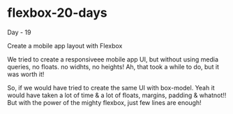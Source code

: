 # flexbox-20-days

Day - 19

Create a mobile app layout with Flexbox

We tried to create a responsiveee mobile app UI, but without using media queries, no floats. no widhts, no heights! Ah, that took a while to do, but it was worth it!

So, if we would have tried to create the same UI with box-model. Yeah it would have taken a lot of time & a lot of floats, margins, padding & whatnot!! But with the power of the mighty flexbox, just few lines are enough!
